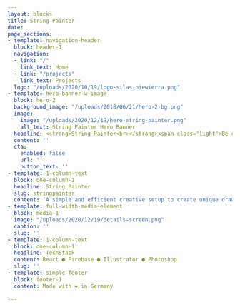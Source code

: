 ```yaml
---
layout: blocks
title: String Painter
date: 
page_sections:
- template: navigation-header
  block: header-1
  navigation:
  - link: "/"
    link_text: Home
  - link: "/projects"
    link_text: Projects
  logo: "/uploads/2020/10/19/logo-silas-niewierra.png"
- template: hero-banner-w-image
  block: hero-2
  background_image: "/uploads/2018/06/21/hero-2-bg.png"
  image:
    image: "/uploads/2020/12/19/hero-string-painter.png"
    alt_text: String Painter Hero Banner
  headline: <strong>String Painter<br></strong><span class="light">Be creative with a simple setup</span>
  content: ''
  cta:
    enabled: false
    url: ''
    button_text: ''
- template: 1-column-text
  block: one-column-1
  headline: String Painter
  slug: stringpainter
  content: 'A simple and efficient creative setup to create unique drawings with straight lines. '
- template: full-width-media-element
  block: media-1
  image: "/uploads/2020/12/19/details-screen.png"
  caption: ''
  slug: ''
- template: 1-column-text
  block: one-column-1
  headline: TechStack
  content: React ● Firebase ● Illustrator ● Photoshop
  slug: ''
- template: simple-footer
  block: footer-1
  content: Made with ❤︎ in Germany

---
```

